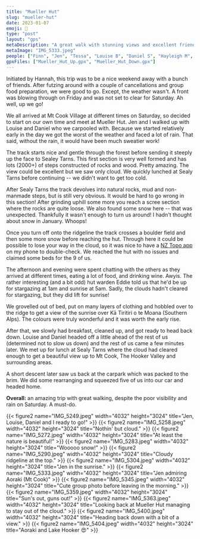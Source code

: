 ```yaml
---
title: "Mueller Hut"
slug: "mueller-hut"
date: 2023-01-07
emoji: 🥾
type: "post"
layout: "gps"
metaDescription: "A great walk with stunning views and excellent friends. A must do."
metaImage: "IMG_5333.jpeg"
people: ["Finn", "Jen", "Tessa", "Louise B", "Daniel S", "Hayleigh M", "Tim H", "Hannah M", "Tom S"]
gpxFiles: ["Mueller_Hut_Up.gpx", "Mueller_Hut_Down.gpx"]
---
```


Initiated by Hannah, this trip was to be a nice weekend away with a bunch of friends. After futzing around with a couple of cancellations and group food preparation, we were good to go. Except, the weather wasn't. A front was blowing through on Friday and was not set to clear for Saturday. Ah well, up we go!

We all arrived at Mt Cook Village at different times on Saturday, so decided to start on our own time and meet at Mueller Hut. Jen and I walked up with Louise and Daniel who we carpooled with. Because we started relatively early in the day we got the worst of the weather and faced a lot of rain. That said, without the rain, it would have been much sweatier work!

The track starts nice and gentle through the forest before sending it steeply up the face to Sealey Tarns. This first section is very well formed and has lots (2000+) of steps constructed of rocks and wood. Pretty amazing. The view could be excellent but we saw only cloud. We quickly lunched at Sealy Tarns before continuing -- we didn't want to get too cold.

After Sealy Tarns the track devolves into natural rocks, mud and non-manmade steps, but is still very obvious. It would be hard to go wrong in this section! After grinding uphill some more you reach a scree section where the rocks are quite loose. We also found some snow here -- that was unexpected. Thankfully it wasn't enough to turn us around! I hadn't thought about snow in January. Whoops!

Once you turn off onto the ridgeline the track crosses a boulder field and then some more snow before reaching the hut. Through here it could be possible to lose your way in the cloud, so it was nice to have a [NZ Topo app](https://apps.apple.com/nz/app/nz-topo50-south-island/id605676156) on my phone to double-check. We reached the hut with no issues and claimed some beds for the 9 of us.

The afternoon and evening were spent chatting with the others as they arrived at different times, eating a lot of food, and drinking wine. Awyis. The rather interesting (and a bit odd) hut warden Eddie told us that he'd be up for stargazing at 1am and sunrise at 5am. Sadly, the clouds hadn't cleared for stargazing, but they did lift for sunrise!

We grovelled out of bed, put on many layers of clothing and hobbled over to the ridge to get a view of the sunrise over Kā Tiritiri o te Moana (Southern Alps). The colours were truly wonderful and it was worth the early rise.

After that, we slowly had breakfast, cleaned up, and got ready to head back down. Louise and Daniel headed off a little ahead of the rest of us (determined not to slow us down) and the rest of us came a few minutes later. We met up for lunch at Sealy Tarns where the cloud had cleared enough to get a beautiful view up to Mt Cook, The Hooker Valley and surrounding areas.

A short descent later saw us back at the carpark which was packed to the brim. We did some rearranging and squeezed five of us into our car and headed home. 

__Overall:__ an amazing trip with great walking, despite the poor visibility and rain on Saturday. A must-do.

{{< figure2 name="IMG_5249.jpeg" width="4032" height="3024" title="Jen, Louise, Daniel and I ready to go!" >}}
{{< figure2 name="IMG_5258.jpeg" width="4032" height="3024" title="Nothin' but cloud." >}}
{{< figure2 name="IMG_5272.jpeg" width="4032" height="3024" title="At least the nature is beautiful!" >}}
{{< figure2 name="IMG_5283.jpeg" width="4032" height="3024" title="Wooooo snow!" >}}
{{< figure2 name="IMG_5290.jpeg" width="4032" height="3024" title="Cloudy ridgeline at the top." >}}
{{< figure2 name="IMG_5304.jpeg" width="4032" height="3024" title="Jen in the sunrise." >}}
{{< figure2 name="IMG_5333.jpeg" width="4032" height="3024" title="Jen admiring Aoraki (Mt Cook)" >}}
{{< figure2 name="IMG_5345.jpeg" width="4032" height="3024" title="Cute group photo before leaving in the morning." >}}
{{< figure2 name="IMG_5359.jpeg" width="4032" height="3024" title="Sun's out, guns out!" >}}
{{< figure2 name="IMG_5363.jpeg" width="4032" height="3024" title="Looking back at Mueller Hut managing to stay out of the cloud." >}}
{{< figure2 name="IMG_5400.jpeg" width="4032" height="3024" title="Heading back down with a bit of a view." >}}
{{< figure2 name="IMG_5404.jpeg" width="4032" height="3024" title="Aoraki and Lake Hooker 😍" >}}
